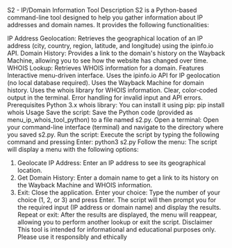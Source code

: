 S2 - IP/Domain Information Tool
Description
S2 is a Python-based command-line tool designed to help you gather information about IP addresses and domain names. It provides the following functionalities:

IP Address Geolocation: Retrieves the geographical location of an IP address (city, country, region, latitude, and longitude) using the ipinfo.io API.
Domain History: Provides a link to the domain's history on the Wayback Machine, allowing you to see how the website has changed over time.
WHOIS Lookup: Retrieves WHOIS information for a domain.
Features
Interactive menu-driven interface.
Uses the ipinfo.io API for IP geolocation (no local database required).
Uses the Wayback Machine for domain history.
Uses the whois library for WHOIS information.
Clear, color-coded output in the terminal.
Error handling for invalid input and API errors.
Prerequisites
Python 3.x
whois library: You can install it using pip:
pip install whois
Usage
Save the script: Save the Python code (provided as menu_ip_whois_tool_python) to a file named s2.py.
Open a terminal: Open your command-line interface (terminal) and navigate to the directory where you saved s2.py.
Run the script: Execute the script by typing the following command and pressing Enter:
python3 s2.py
Follow the menu: The script will display a menu with the following options:
1. Geolocate IP Address: Enter an IP address to see its geographical location.
2. Get Domain History: Enter a domain name to get a link to its history on the Wayback Machine and WHOIS information.
3. Exit: Close the application.
Enter your choice: Type the number of your choice (1, 2, or 3) and press Enter. The script will then prompt you for the required input (IP address or domain name) and display the results.
Repeat or exit: After the results are displayed, the menu will reappear, allowing you to perform another lookup or exit the script.
Disclaimer
This tool is intended for informational and educational purposes only. Please use it responsibly and ethically
